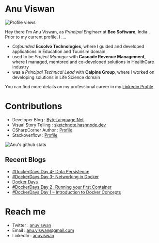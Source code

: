 # Anu Viswan
![Profile views](https://gpvc.arturio.dev/anuviswan)  

Hey there I'm Anu Viswan, as _Principal Engineer_ at **Beo Software**, India .  Prior to my current profile, I ....

* _Cofounded_ **Ecsolvo Technologies**, where I guided and developed applications in Education and Tourisim domain.
* used to be _Project Manager_ with **Cascade Revenue Management**, where I managed, mentored and co-developed solutions in HealthCare Industry
* was a _Principal Technical Lead_ with **Calpine Group**, where I worked on developing solutions in Life Science domain

You can find more details on my professional career in my [Linkedin Profile](https://www.linkedin.com/in/anuviswan/). 

# Contributions
* Developer Blog : [ByteLanguage.Net](http://www.bytelanguage.net)
* Visual Story Telling : [sketchnote.hashnode.dev](sketchnote.hashnode.dev/)
* CSharpCorner Author : [Profile](https://www.c-sharpcorner.com/members/anu.viswan)
* Stackoverflow : [Profile](https://stackoverflow.com/users/7299782/anu-viswan)

![Anu's github stats](https://github-readme-stats.vercel.app/api?username=anuviswan)

## Recent Blogs
<!-- BLOGPOSTS:START -->
- [#DockerDays Day 4- Data Persistence](https://bytelanguage.net/2022/02/27/dockerdays-day-4-data-persistence/)
- [#DockerDays Day 3- Networking in Docker](https://bytelanguage.net/2022/02/22/dockerdays-day-3-networking-in-docker/)
- [Docker Days](https://bytelanguage.net/2022/02/18/docker-days/)
- [#DockerDays Day 2- Running your first Container](https://bytelanguage.net/2022/02/18/dockerdays-day-2-running-your-first-container/)
- [#DockerDays  Day 1 – Introduction to Docker Concepts](https://bytelanguage.net/2022/02/15/dockerdays-day-1-introduction-to-docker-concepts/)
<!-- BLOGPOSTS:END -->

# Reach me
* Twitter : [anuviswan](https://twitter.com/anuviswan)
* Email : anu.viswan@gmail.com
* LinkedIn : [anuviswan](https://www.linkedin.com/in/anuviswan/)


